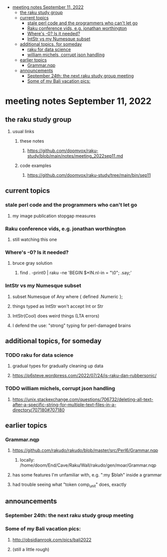- [meeting notes September 11, 2022](#org19a00d1)
  - [the raku study group](#orgb773cf6)
  - [current topics](#org019e437)
    - [stale perl code and the programmers who can't let go](#org12bccfe)
    - [Raku conference vids, e.g. jonathan worthington](#orgfa07bce)
    - [Where's -0?  Is it needed?](#org8d97090)
    - [IntStr vs my Numesque subset](#org80aa23d)
  - [additional topics, for someday](#orgb0a693a)
    - [raku for data science](#org6578293)
    - [william michels, corrupt json handling](#orgeb4570d)
  - [earlier topics](#orgb06b597)
    - [Grammar.nqp](#org661bbe7)
  - [announcements](#org61ea7da)
    - [September 24th: the next raku study group meeting](#org3df15ac)
    - [Some of my Bali vacation pics:](#orgdbae78d)


<a id="org19a00d1"></a>

# meeting notes September 11, 2022


<a id="orgb773cf6"></a>

## the raku study group

1.  usual links

    1.  these notes
    
        1.  <https://github.com/doomvox/raku-study/blob/main/notes/meeting_2022sep11.md>
    
    2.  code examples
    
        1.  <https://github.com/doomvox/raku-study/tree/main/bin/sep11>


<a id="org019e437"></a>

## current topics


<a id="org12bccfe"></a>

### stale perl code and the programmers who can't let go

1.  my image publication stopgap measures


<a id="orgfa07bce"></a>

### Raku conference vids, e.g. jonathan worthington

1.  still watching this one


<a id="org8d97090"></a>

### Where's -0?  Is it needed?

1.  bruce gray solution

    1.  find . -print0 | raku -ne 'BEGIN $\*IN.nl-in = "\\0"; .say;'


<a id="org80aa23d"></a>

### IntStr vs my Numesque subset

1.  subset Numesque of Any where { defined .Numeric };

2.  things typed as IntStr won't accept Int or Str

3.  IntStr(Cool) does weird things (LTA errors)

4.  I defend the use: "strong" typing for perl-damaged brains


<a id="orgb0a693a"></a>

## additional topics, for someday


<a id="org6578293"></a>

### TODO raku for data science

1.  gradual types for gradually cleaning up data

2.  <https://p6steve.wordpress.com/2022/07/24/is-raku-dan-rubbersonic/>


<a id="orgeb4570d"></a>

### TODO william michels, corrupt json handling

1.  <https://unix.stackexchange.com/questions/706732/deleting-all-text-after-a-specific-string-for-multiple-text-files-in-a-directory/707180#707180>


<a id="orgb06b597"></a>

## earlier topics


<a id="org661bbe7"></a>

### Grammar.nqp

1.  <https://github.com/rakudo/rakudo/blob/master/src/Perl6/Grammar.nqp>

    1.  locally: /home/doom/End/Cave/Raku/Wall/rakudo/gen/moar/Grammar.nqp

2.  has some features I'm unfamiliar with, e.g. ":my $blah" inside a grammar

3.  had trouble seeing what "token comp<sub>unit</sub>" does, exactly


<a id="org61ea7da"></a>

## announcements


<a id="org3df15ac"></a>

### September 24th: the next raku study group meeting


<a id="orgdbae78d"></a>

### Some of my Bali vacation pics:

1.  <http://obsidianrook.com/pics/bali2022>

2.  (still a little rough)
